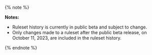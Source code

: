 {% note %}

**Notes:**

* Ruleset history is currently in public beta and subject to change.
* Only changes made to a ruleset after the public beta release, on October 11, 2023, are included in the ruleset history.

{% endnote %}
